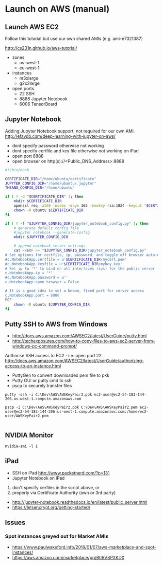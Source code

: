 # Launch on AWS (manual)

## Launch AWS EC2
Follow this tutorial but use our own shared AMIs (e.g. ami-e7321387)

http://cs231n.github.io/aws-tutorial/
* zones
  * us-west-1 
  * eu-west-1
* instances
  * m3xlarge
  * g2x2large
* open ports
  * 22 SSH
  * 8888 Jupyter Notebook
  * 6006 TensorBoard

## Jupyter Notebook
Adding Jupyter Notebook support, not required for our own AMI.
http://efavdb.com/deep-learning-with-jupyter-on-aws/
* dont specify password otherwise not working
* dont specify certfile and key file otherwise not working on iPad
* open port 8888
* open browser on http(s)://<Public_DNS_Address>:8888

``` bash
#!/bin/bash

CERTIFICATE_DIR="/home/ubuntu/certificate"
JUPYTER_CONFIG_DIR="/home/ubuntu/.jupyter"
THEANO_CONFIG_DIR="/home/ubuntu"

if [ ! -d "$CERTIFICATE_DIR" ]; then
    mkdir $CERTIFICATE_DIR
    openssl req -x509 -nodes -days 365 -newkey rsa:1024 -keyout "$CERTIFICATE_DIR/mykey.key" -out "$CERTIFICATE_DIR/mycert.pem" -batch
    chown -R ubuntu $CERTIFICATE_DIR
fi

if [ ! -f "$JUPYTER_CONFIG_DIR/jupyter_notebook_config.py" ]; then
    # generate default config file
    #jupyter notebook --generate-config
    mkdir $JUPYTER_CONFIG_DIR

    # append notebook server settings
    cat <<EOF >> "$JUPYTER_CONFIG_DIR/jupyter_notebook_config.py"
# Set options for certfile, ip, password, and toggle off browser auto-opening
#c.NotebookApp.certfile = u'$CERTIFICATE_DIR/mycert.pem'
#c.NotebookApp.keyfile = u'$CERTIFICATE_DIR/mykey.key'
# Set ip to '*' to bind on all interfaces (ips) for the public server
c.NotebookApp.ip = '*'
#c.NotebookApp.password = u''
c.NotebookApp.open_browser = False

# It is a good idea to set a known, fixed port for server access
c.NotebookApp.port = 8888
EOF
    chown -R ubuntu $JUPYTER_CONFIG_DIR
fi
```

## Putty SSH to AWS from Windows
* http://docs.aws.amazon.com/AWSEC2/latest/UserGuide/putty.html
* http://techexposures.com/how-to-copy-files-to-aws-ec2-server-from-windows-pc-command-prompt/

Authorise SSH access to EC2 - i.e. open port 22
http://docs.aws.amazon.com/AWSEC2/latest/UserGuide/authorizing-access-to-an-instance.html

* PuttyGen to convert downloaded pem file to pkk
* Putty GUI or putty cmd to ssh
* pscp to securely transfer files
```
putty -ssh -i C:\Dev\AWS\AWSKeyPair2.ppk ec2-user@ec2-54-183-144-206.us-west-1.compute.amazonaws.com

pscp -i C:\Dev\AWS\AWSKeyPair2.ppk C:\Dev\AWS\AWSKeyPair2.pem ec2-user@ec2-54-183-144-206.us-west-1.compute.amazonaws.com:/home/ec2-user/AWSKeyPair2.pem


```

## NVIDIA Monitor
```
nvidia-smi -l 1
```

## iPad
* SSH on iPad
http://www.packetnerd.com/?p=131
* Jupyter Notebook on iPad 
1) don't specify cerfiles in the script above, or
2) properly via Certificate Authority (own or 3rd party)
  * http://jupyter-notebook.readthedocs.io/en/latest/public_server.html
  * https://letsencrypt.org/getting-started/

## Issues
### Spot instances greyed out for Market AMIs
* https://www.paulwakeford.info/2016/01/07/aws-marketplace-and-spot-instances/
* https://aws.amazon.com/marketplace/pp/B06VSPXKDX
